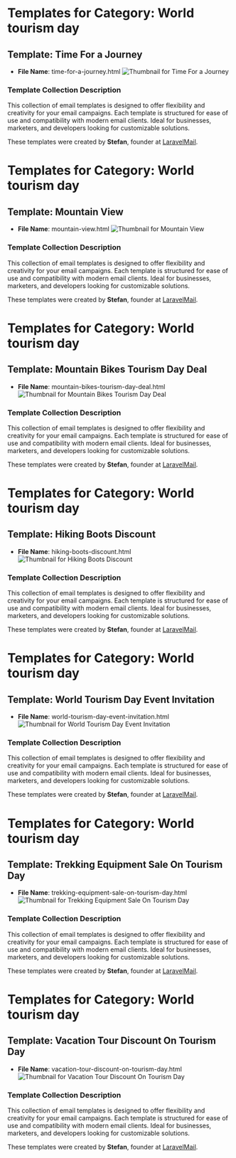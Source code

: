 # Templates for Category: World tourism day

## Template: Time For a Journey
- **File Name**: time-for-a-journey.html
![Thumbnail for Time For a Journey](./time-for-a-journey.png)

### Template Collection Description
This collection of email templates is designed to offer flexibility and creativity for your email campaigns. Each template is structured for ease of use and compatibility with modern email clients. Ideal for businesses, marketers, and developers looking for customizable solutions.

These templates were created by **Stefan**, founder at [LaravelMail](https://laravelmail.com).

# Templates for Category: World tourism day

## Template: Mountain View
- **File Name**: mountain-view.html
![Thumbnail for Mountain View](./mountain-view.png)

### Template Collection Description
This collection of email templates is designed to offer flexibility and creativity for your email campaigns. Each template is structured for ease of use and compatibility with modern email clients. Ideal for businesses, marketers, and developers looking for customizable solutions.

These templates were created by **Stefan**, founder at [LaravelMail](https://laravelmail.com).

# Templates for Category: World tourism day

## Template: Mountain Bikes Tourism Day Deal
- **File Name**: mountain-bikes-tourism-day-deal.html
![Thumbnail for Mountain Bikes Tourism Day Deal](./mountain-bikes-tourism-day-deal.png)

### Template Collection Description
This collection of email templates is designed to offer flexibility and creativity for your email campaigns. Each template is structured for ease of use and compatibility with modern email clients. Ideal for businesses, marketers, and developers looking for customizable solutions.

These templates were created by **Stefan**, founder at [LaravelMail](https://laravelmail.com).

# Templates for Category: World tourism day

## Template: Hiking Boots Discount 
- **File Name**: hiking-boots-discount.html
![Thumbnail for Hiking Boots Discount ](./hiking-boots-discount.png)

### Template Collection Description
This collection of email templates is designed to offer flexibility and creativity for your email campaigns. Each template is structured for ease of use and compatibility with modern email clients. Ideal for businesses, marketers, and developers looking for customizable solutions.

These templates were created by **Stefan**, founder at [LaravelMail](https://laravelmail.com).

# Templates for Category: World tourism day

## Template: World Tourism Day Event Invitation
- **File Name**: world-tourism-day-event-invitation.html
![Thumbnail for World Tourism Day Event Invitation](./world-tourism-day-event-invitation.png)

### Template Collection Description
This collection of email templates is designed to offer flexibility and creativity for your email campaigns. Each template is structured for ease of use and compatibility with modern email clients. Ideal for businesses, marketers, and developers looking for customizable solutions.

These templates were created by **Stefan**, founder at [LaravelMail](https://laravelmail.com).

# Templates for Category: World tourism day

## Template: Trekking Equipment Sale On Tourism Day
- **File Name**: trekking-equipment-sale-on-tourism-day.html
![Thumbnail for Trekking Equipment Sale On Tourism Day](./trekking-equipment-sale-on-tourism-day.png)

### Template Collection Description
This collection of email templates is designed to offer flexibility and creativity for your email campaigns. Each template is structured for ease of use and compatibility with modern email clients. Ideal for businesses, marketers, and developers looking for customizable solutions.

These templates were created by **Stefan**, founder at [LaravelMail](https://laravelmail.com).

# Templates for Category: World tourism day

## Template: Vacation Tour Discount On Tourism Day
- **File Name**: vacation-tour-discount-on-tourism-day.html
![Thumbnail for Vacation Tour Discount On Tourism Day](./vacation-tour-discount-on-tourism-day.png)

### Template Collection Description
This collection of email templates is designed to offer flexibility and creativity for your email campaigns. Each template is structured for ease of use and compatibility with modern email clients. Ideal for businesses, marketers, and developers looking for customizable solutions.

These templates were created by **Stefan**, founder at [LaravelMail](https://laravelmail.com).


